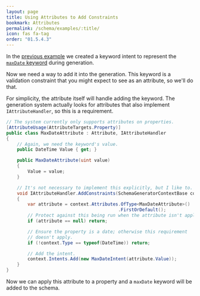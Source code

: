 ```yaml
---
layout: page
title: Using Attributes to Add Constraints
bookmark: Attributes
permalink: /schema/examples/:title/
icon: fas fa-tag
order: "01.5.4.3"
---
```

In the [previous example](/schema/examples/intent/) we created a keyword intent to represent the [`maxDate` keyword](/schema/examples/custom-vocabs/#example-schema-vocabs-keyword) during generation.

Now we need a way to add it into the generation.  This keyword is a validation constraint that you might expect to see as an attribute, so we'll do that.

For simplicity, the attribute itself will handle adding the keyword.  The generation system actually looks for attributes that also implement `IAttributeHandler`, so this is a requirement.

```c#
// The system currently only supports attributes on properties.
[AttributeUsage(AttributeTargets.Property)]
public class MaxDateAttribute : Attribute, IAttributeHandler
{
    // Again, we need the keyword's value.
    public DateTime Value { get; }

    public MaxDateAttribute(uint value)
    {
        Value = value;
    }

    // It's not necessary to implement this explicitly, but I like to.
    void IAttributeHandler.AddConstraints(SchemaGeneratorContextBase context)
    {
        var attribute = context.Attributes.OfType<MaxDateAttribute>()
                                          .FirstOrDefault();
        // Protect against this being run when the attribute isn't applied.
        if (attribute == null) return;

        // Ensure the property is a date; otherwise this requirement
        // doesn't apply.
        if (!context.Type == typeof(DateTime)) return;

        // Add the intent.
        context.Intents.Add(new MaxDateIntent(attribute.Value));
    }
}
```

Now we can apply this attribute to a property and a `maxDate` keyword will be added to the schema.
